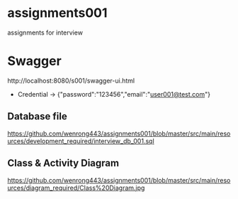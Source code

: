 # assignments001
assignments for interview

# Swagger

http://localhost:8080/s001/swagger-ui.html

* Credential -> {"password":"123456","email":"user001@test.com"}


## Database file

https://github.com/wenrong443/assignments001/blob/master/src/main/resources/development_required/interview_db_001.sql

## Class & Activity Diagram

https://github.com/wenrong443/assignments001/blob/master/src/main/resources/diagram_required/Class%20Diagram.jpg
